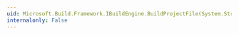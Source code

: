 ```yaml
---
uid: Microsoft.Build.Framework.IBuildEngine.BuildProjectFile(System.String,System.String[],System.Collections.IDictionary,System.Collections.IDictionary)
internalonly: False
---
```

